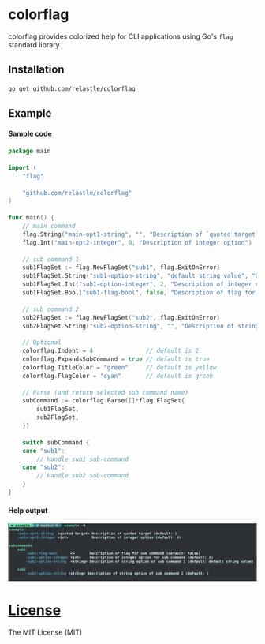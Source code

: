 # colorflag

colorflag provides colorized help for CLI applications using Go's `flag` standard library

## Installation

```zsh
go get github.com/relastle/colorflag
```

## Example

#### Sample code

```go
package main

import (
	"flag"

	"github.com/relastle/colorflag"
)

func main() {
	// main command
	flag.String("main-opt1-string", "", "Description of `quoted target`")
	flag.Int("main-opt2-integer", 0, "Description of integer option")

	// sub command 1
	sub1FlagSet := flag.NewFlagSet("sub1", flag.ExitOnError)
	sub1FlagSet.String("sub1-option-string", "default string value", "Description of string option of sub command 1")
	sub1FlagSet.Int("sub1-option-integer", 2, "Description of integer option for sub command")
	sub1FlagSet.Bool("sub1-flag-bool", false, "Description of flag for sub command")

	// sub command 2
	sub2FlagSet := flag.NewFlagSet("sub2", flag.ExitOnError)
	sub2FlagSet.String("sub2-option-string", "", "Description of string option of sub command 2")

	// Optional
	colorflag.Indent = 4               // default is 2
	colorflag.ExpandsSubCommand = true // default is true
	colorflag.TitleColor = "green"     // default is yellow
	colorflag.FlagColor = "cyan"       // default is green

	// Parse (and return selected sub command name)
	subCommand := colorflag.Parse([]*flag.FlagSet{
		sub1FlagSet,
		sub2FlagSet,
	})

	switch subCommand {
	case "sub1":
		// Handle sub1 sub-command
	case "sub2":
		// Handle sub2 sub-command
	}
}
```

#### Help output

![](./example/figures/sub-expand-example.png)


# [License](LICENSE)

The MIT License (MIT)
